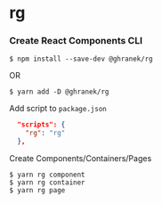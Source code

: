 # rg

### Create React Components CLI

```shell
$ npm install --save-dev @ghranek/rg
```

OR

```
$ yarn add -D @ghranek/rg
```

Add script to `package.json`

```json
  "scripts": {
    "rg": "rg"
  },
```

Create Components/Containers/Pages

```shell
$ yarn rg component
$ yarn rg container
$ yarn rg page
```

